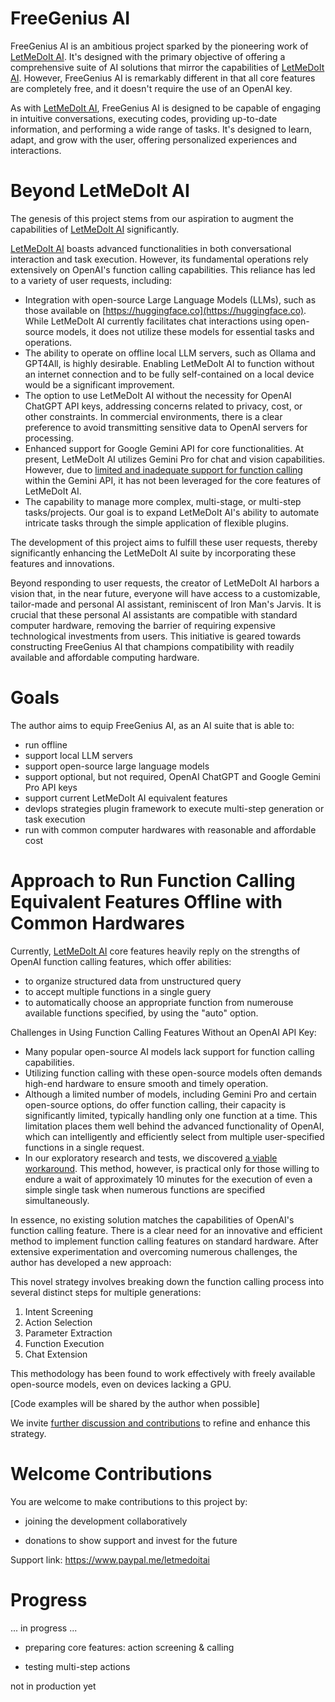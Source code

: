 # FreeGenius AI

FreeGenius AI is an ambitious project sparked by the pioneering work of [LetMeDoIt AI](https://github.com/eliranwong/letmedoit). It's designed with the primary objective of offering a comprehensive suite of AI solutions that mirror the capabilities of [LetMeDoIt AI](https://github.com/eliranwong/letmedoit). However, FreeGenius AI is remarkably different in that all core features are completely free, and it doesn't require the use of an OpenAI key.

As with [LetMeDoIt AI](https://github.com/eliranwong/letmedoit), FreeGenius AI is designed to be capable of engaging in intuitive conversations, executing codes, providing up-to-date information, and performing a wide range of tasks. It's designed to learn, adapt, and grow with the user, offering personalized experiences and interactions.

# Beyond LetMeDoIt AI

The genesis of this project stems from our aspiration to augment the capabilities of [LetMeDoIt AI](https://github.com/eliranwong/letmedoit) significantly.

[LetMeDoIt AI](https://github.com/eliranwong/letmedoit) boasts advanced functionalities in both conversational interaction and task execution. However, its fundamental operations rely extensively on OpenAI's function calling capabilities. This reliance has led to a variety of user requests, including:

- Integration with open-source Large Language Models (LLMs), such as those available on [https://huggingface.co](https://huggingface.co). While LetMeDoIt AI currently facilitates chat interactions using open-source models, it does not utilize these models for essential tasks and operations.
- The ability to operate on offline local LLM servers, such as Ollama and GPT4All, is highly desirable. Enabling LetMeDoIt AI to function without an internet connection and to be fully self-contained on a local device would be a significant improvement.
- The option to use LetMeDoIt AI without the necessity for OpenAI ChatGPT API keys, addressing concerns related to privacy, cost, or other constraints. In commercial environments, there is a clear preference to avoid transmitting sensitive data to OpenAI servers for processing.
- Enhanced support for Google Gemini API for core functionalities. At present, LetMeDoIt AI utilizes Gemini Pro for chat and vision capabilities. However, due to [limited and inadequate support for function calling](https://github.com/eliranwong/letmedoit/issues/52) within the Gemini API, it has not been leveraged for the core features of LetMeDoIt AI.
- The capability to manage more complex, multi-stage, or multi-step tasks/projects. Our goal is to expand LetMeDoIt AI's ability to automate intricate tasks through the simple application of flexible plugins.

The development of this project aims to fulfill these user requests, thereby significantly enhancing the LetMeDoIt AI suite by incorporating these features and innovations.

Beyond responding to user requests, the creator of LetMeDoIt AI harbors a vision that, in the near future, everyone will have access to a customizable, tailor-made and personal AI assistant, reminiscent of Iron Man's Jarvis. It is crucial that these personal AI assistants are compatible with standard computer hardware, removing the barrier of requiring expensive technological investments from users. This initiative is geared towards constructing FreeGenius AI that champions compatibility with readily available and affordable computing hardware.

# Goals

The author aims to equip FreeGenius AI, as an AI suite that is able to:

- run offline
- support local LLM servers
- support open-source large language models
- support optional, but not required, OpenAI ChatGPT and Google Gemini Pro API keys
- support current LetMeDoIt AI equivalent features
- devlops strategies plugin framework to execute multi-step generation or task execution
- run with common computer hardwares with reasonable and affordable cost

# Approach to Run Function Calling Equivalent Features Offline with Common Hardwares

Currently, [LetMeDoIt AI](https://github.com/eliranwong/letmedoit) core features heavily reply on the strengths of OpenAI function calling features, which offer abilities:

- to organize structured data from unstructured query
- to accept multiple functions in a single guery
- to automatically choose an appropriate function from numerouse available functions specified, by using the "auto" option.

Challenges in Using Function Calling Features Without an OpenAI API Key:

- Many popular open-source AI models lack support for function calling capabilities.
- Utilizing function calling with these open-source models often demands high-end hardware to ensure smooth and timely operation.
- Although a limited number of models, including Gemini Pro and certain open-source options, do offer function calling, their capacity is significantly limited, typically handling only one function at a time. This limitation places them well behind the advanced functionality of OpenAI, which can intelligently and efficiently select from multiple user-specified functions in a single request.
- In our exploratory research and tests, we discovered [a viable workaround](https://medium.com/11tensors/connect-an-ai-agent-with-your-api-intel-neural-chat-7b-llm-can-replace-open-ai-function-calling-242d771e7c79). This method, however, is practical only for those willing to endure a wait of approximately 10 minutes for the execution of even a simple single task when numerous functions are specified simultaneously.

In essence, no existing solution matches the capabilities of OpenAI's function calling feature. There is a clear need for an innovative and efficient method to implement function calling features on standard hardware. After extensive experimentation and overcoming numerous challenges, the author has developed a new approach:

This novel strategy involves breaking down the function calling process into several distinct steps for multiple generations:

1. Intent Screening
2. Action Selection
3. Parameter Extraction
4. Function Execution
5. Chat Extension

This methodology has been found to work effectively with freely available open-source models, even on devices lacking a GPU.

[Code examples will be shared by the author when possible]

We invite [further discussion and contributions](https://github.com/eliranwong/freegenius/issues) to refine and enhance this strategy.

# Welcome Contributions

You are welcome to make contributions to this project by:

* joining the development collaboratively

* donations to show support and invest for the future

Support link: https://www.paypal.me/letmedoitai

# Progress

... in progress ...

* preparing core features: action screening & calling

* testing multi-step actions

not in production yet
